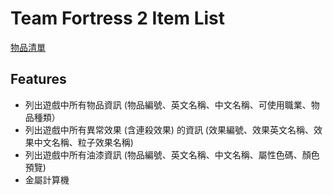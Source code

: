 # Team Fortress 2 Item List

[物品清單](https://zwhitey.github.io/TF2-Item-List/)

## Features 

* 列出遊戲中所有物品資訊 (物品編號、英文名稱、中文名稱、可使用職業、物品種類）
* 列出遊戲中所有異常效果 (含連殺效果) 的資訊 (效果編號、效果英文名稱、效果中文名稱、粒子效果名稱)
* 列出遊戲中所有油漆資訊 (物品編號、英文名稱、中文名稱、屬性色碼、顏色預覽)
* 金屬計算機